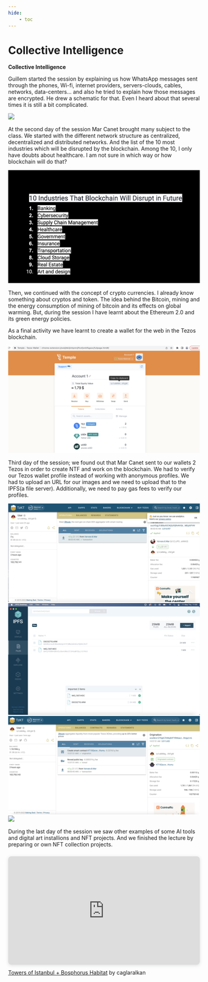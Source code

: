 ```yaml
---
hide:
    - toc
---
```


# Collective Intelligence


**Collective Intelligence**

Guillem started the session by explaining us how WhatsApp messages sent through the phones, Wi-fi, internet providers, servers-clouds, cables, networks, data-centers… and also he tried to explain how those messages are encrypted. He drew a schematic for that. Even I heard about that several times it is still a bit complicated.

![](../images/dao6.jpg)

At the second day of the session Mar Canet brought many subject to the class. We started with the different network structure as centralized, decentralized and distributed networks. And the list of the 10 most industries which will be disrupted by the blockchain. Among the 10, I only have doubts about healthcare. I am not sure in which way or how blockchain will do that?

![](../images/dao1.jpg)

Then, we continued with the concept of crypto currencies. I already know something about cryptos and token. The idea behind the Bitcoin, mining and the energy consumption of mining of bitcoin and its effects on global warming. But, during the session I have learnt about the Ethereum 2.0 and its green energy policies.

As a final activity we have learnt to create a wallet for the web in the Tezos blockchain.

![](../images/dao5.jpg)

Third day of the session; we found out that Mar Canet sent to our wallets 2 Tezos in order to create NTF and work on the blockchain. We had to verify our Tezos wallet profile instead of working with anonymous profiles. We had to upload an URL for our images and we need to upload that to the IPFS(a file server). Additionally, we need to pay gas fees to verify our profiles.

![](../images/dao2.jpg)
![](../images/dao3.jpg)
![](../images/dao4.jpg)
![](../images/dao7.jpg)

During the last day of the session we saw other examples of some AI tools and digital art installions and NFT projects. And we finished the lecture by preparing or own NFT collection projects.

<div style="position: relative; width: 100%; height: 0; padding-top: 56.2500%;
 padding-bottom: 0; box-shadow: 0 2px 8px 0 rgba(63,69,81,0.16); margin-top: 1.6em; margin-bottom: 0.9em; overflow: hidden;
 border-radius: 8px; will-change: transform;">
  <iframe loading="lazy" style="position: absolute; width: 100%; height: 100%; top: 0; left: 0; border: none; padding: 0;margin: 0;"
    src="https:&#x2F;&#x2F;www.canva.com&#x2F;design&#x2F;DAFisg4ngNU&#x2F;view?embed" allowfullscreen="allowfullscreen" allow="fullscreen">
  </iframe>
</div>
<a href="https:&#x2F;&#x2F;www.canva.com&#x2F;design&#x2F;DAFisg4ngNU&#x2F;view?utm_content=DAFisg4ngNU&amp;utm_campaign=designshare&amp;utm_medium=embeds&amp;utm_source=link" target="_blank" rel="noopener">Towers of Istanbul + Bosphorus Habitat</a> by caglaralkan
